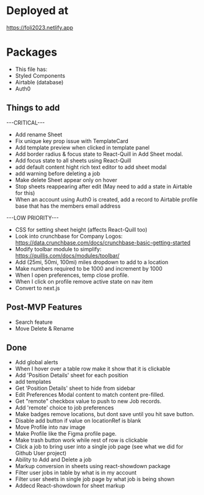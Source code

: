 # Deployed at

https://foli2023.netlify.app

# Packages

- This file has:
- Styled Components
- Airtable (database)
- Auth0

## Things to add

---CRITICAL---

- Add rename Sheet
- Fix unique key prop issue with TemplateCard
- Add template preview when clicked in template panel
- Add border radius & focus state to React-Quill in Add Sheet modal.
- Add focus state to all sheets using React-Quill
- add default content hight rich text editor to add sheet modal
- add warning before deleting a job
- Make delete Sheet appear only on hover
- Stop sheets reappearing after edit (May need to add a state in Airtable for this)
- When an account using Auth0 is created, add a record to Airtable profile base that has the members email address

---LOW PRIORITY---

- CSS for setting sheet height (affects React-Quill too)
- Look into crunchbase for Company Logos: https://data.crunchbase.com/docs/crunchbase-basic-getting-started
- Modify toolbar module to simplify: https://quilljs.com/docs/modules/toolbar/
- Add (25mi, 50mi, 100mi) miles dropdown to add to a location
- Make numbers required to be 1000 and increment by 1000
- When I open preferences, temp close profile.
- When I click on profile remove active state on nav item
- Convert to next.js

## Post-MVP Features

- Search feature
- Move Delete & Rename

## Done

- Add global alerts
- When I hover over a table row make it show that it is clickable
- Add 'Position Details' sheet for each position
- add templates
- Get 'Position Details' sheet to hide from sidebar
- Edit Preferences Modal content to match content pre-filled.
- Get "remote" checkbox value to push to new Job records.
- Add 'remote' choice to job preferences
- Make badges remove locations, but dont save until you hit save button.
- Disable add button if value on locationRef is blank
- Move Profile into nav image
- Make Profile like the Figma profile page.
- Make trash button work while rest of row is clickable
- Click a job to bring user into a single job page (see what we did for Github User project)
- Ability to Add and Delete a job
- Markup conversion in sheets using react-showdown package
- Filter user jobs in table by what is in my account
- Filter user sheets in single job page by what job is being shown
- Addecd React-showdown for sheet markup
